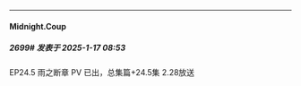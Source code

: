 ﻿
*****

####  Midnight.Coup  
##### 2699#       发表于 2025-1-17 08:53

EP24.5 雨之断章 PV 已出，总集篇+24.5集 2.28放送

